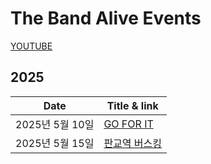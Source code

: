 # The Band Alive Events
[YOUTUBE](https://www.youtube.com/@TheBandAlive-Naver)

## 2025
| Date | Title & link |
|:------:|--------------|
|2025년 5월 10일|[GO FOR IT](#)|
|2025년 5월 15일|[판교역 버스킹](https://the-band-alive.github.io/site/pangyo-busking)|